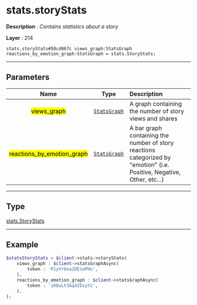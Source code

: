 # stats.storyStats

**Description** : *Contains statistics about a story*

**Layer** : 214

```tl
stats.storyStats#50cd067c views_graph:StatsGraph reactions_by_emotion_graph:StatsGraph = stats.StoryStats;
```

---

## Parameters

| Name | Type | Description |
| :---: | :---: | :--- |
| <mark>views_graph</mark> | [`StatsGraph`](type/StatsGraph) | A graph containing the number of story views and shares |
| <mark>reactions_by_emotion_graph</mark> | [`StatsGraph`](type/StatsGraph) | A bar graph containing the number of story reactions categorized by "emotion" (i.e. Positive, Negative, Other, etc...) |

---

## Type

[stats.StoryStats](type/stats.StoryStats)

---

## Example

```php
$statsStoryStats = $client->stats->storyStats(
	views_graph : $client->statsGraphAsync(
		token : 'R1yVrbea2DEiwPHu',
	),
	reactions_by_emotion_graph : $client->statsGraphAsync(
		token : 'iK0uLh3Aq4IDxyYz',
	),
);
```